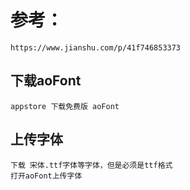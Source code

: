 


# 参考：
    https://www.jianshu.com/p/41f746853373

## 下载aoFont
    appstore 下载免费版 aoFont
## 上传字体
    下载 宋体.ttf字体等字体，但是必须是ttf格式
    打开aoFont上传字体
    
